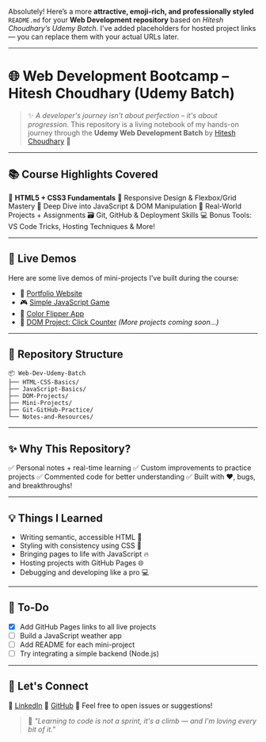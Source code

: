 Absolutely! Here’s a more **attractive, emoji-rich, and professionally styled** `README.md` for your **Web Development repository** based on *Hitesh Choudhary’s Udemy Batch*. I've added placeholders for hosted project links — you can replace them with your actual URLs later.

---

# 🌐 Web Development Bootcamp – Hitesh Choudhary (Udemy Batch)

> ✨ *A developer's journey isn't about perfection – it's about progression.*
> This repository is a living notebook of my hands-on journey through the **Udemy Web Development Batch** by [Hitesh Choudhary](https://www.youtube.com/c/HiteshChoudharydotcom) 🚀

---

## 📚 Course Highlights Covered

🧱 **HTML5 + CSS3 Fundamentals**
🎨 Responsive Design & Flexbox/Grid Mastery
🧠 Deep Dive into JavaScript & DOM Manipulation
🧪 Real-World Projects + Assignments
🗃️ Git, GitHub & Deployment Skills
💻 Bonus Tools: VS Code Tricks, Hosting Techniques & More!

---

## 🚀 Live Demos

Here are some live demos of mini-projects I've built during the course:

* 📝 [Portfolio Website](https://your-portfolio-link.com)
* 🎮 [Simple JavaScript Game](https://your-js-game-link.com)
* 🌈 [Color Flipper App](https://your-color-flipper-link.com)
* 🎯 [DOM Project: Click Counter](https://your-click-counter-link.com)
  *(More projects coming soon...)*

---

## 📁 Repository Structure

```
📦 Web-Dev-Udemy-Batch
├── HTML-CSS-Basics/
├── JavaScript-Basics/
├── DOM-Projects/
├── Mini-Projects/
├── Git-GitHub-Practice/
└── Notes-and-Resources/
```

---

## ✨ Why This Repository?

✅ Personal notes + real-time learning
✅ Custom improvements to practice projects
✅ Commented code for better understanding
✅ Built with ❤️, bugs, and breakthroughs!

---

## 💡 Things I Learned

* Writing semantic, accessible HTML 🧠
* Styling with consistency using CSS 🎨
* Bringing pages to life with JavaScript 🔥
* Hosting projects with GitHub Pages 🌐
* Debugging and developing like a pro 💻

---

## 📌 To-Do

* [x] Add GitHub Pages links to all live projects
* [ ] Build a JavaScript weather app
* [ ] Add README for each mini-project
* [ ] Try integrating a simple backend (Node.js)

---

## 🤝 Let's Connect

🔗 [LinkedIn](https://linkedin.com/in/your-profile)
🐙 [GitHub](https://github.com/your-github)
📩 Feel free to open issues or suggestions!

> 💬 *"Learning to code is not a sprint, it's a climb — and I'm loving every bit of it."*

